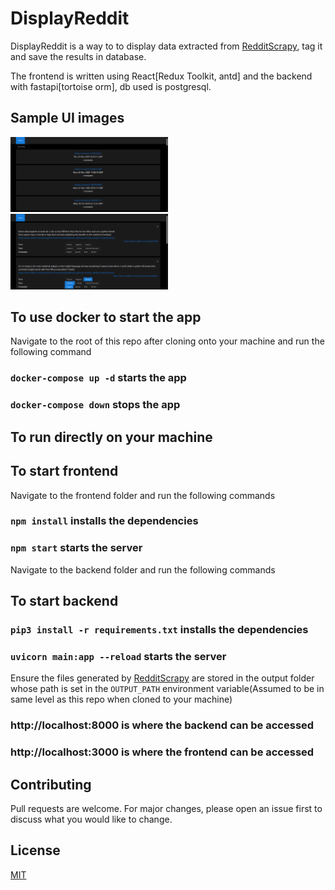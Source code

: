 # DisplayReddit

DisplayReddit is a way to to display data extracted from [RedditScrapy](https://github.com/M-e-r-c-u-r-y/RedditScrapy), tag it and save the results in database.

The frontend is written using React[Redux Toolkit, antd] and the backend with fastapi[tortoise orm], db used is postgresql.

## Sample UI images

<img alt="Home page" title="Home page" src="./frontend/ui_images/Home_page.png" width="50%" height="50%" />

<img alt="Entries page" title="Entries page" src="./frontend/ui_images/Display_Entries_page.png" width="50%" height="50%" />

## To use docker to start the app

Navigate to the root of this repo after cloning onto your machine and run the following command

### `docker-compose up -d` starts the app

### `docker-compose down` stops the app

## To run directly on your machine

## To start frontend

Navigate to the frontend folder and run the following commands

### `npm install` installs the dependencies

### `npm start` starts the server

Navigate to the backend folder and run the following commands

## To start backend

### `pip3 install -r requirements.txt` installs the dependencies

### `uvicorn main:app --reload` starts the server

Ensure the files generated by [RedditScrapy](https://github.com/M-e-r-c-u-r-y/RedditScrapy) are stored in the output folder whose path is set in the `OUTPUT_PATH` environment variable(Assumed to be in same level as this repo when cloned to your machine)

### http://localhost:8000 is where the backend can be accessed

### http://localhost:3000 is where the frontend can be accessed

## Contributing

Pull requests are welcome. For major changes, please open an issue first to discuss what you would like to change.

## License

[MIT](https://choosealicense.com/licenses/mit/)

